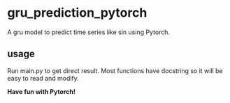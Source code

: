 # gru_prediction_pytorch
A gru model to predict time series like sin using Pytorch.

## usage
Run main.py to get direct result. Most functions have docstring so it will be easy to read and modify.

**Have fun with Pytorch!**
